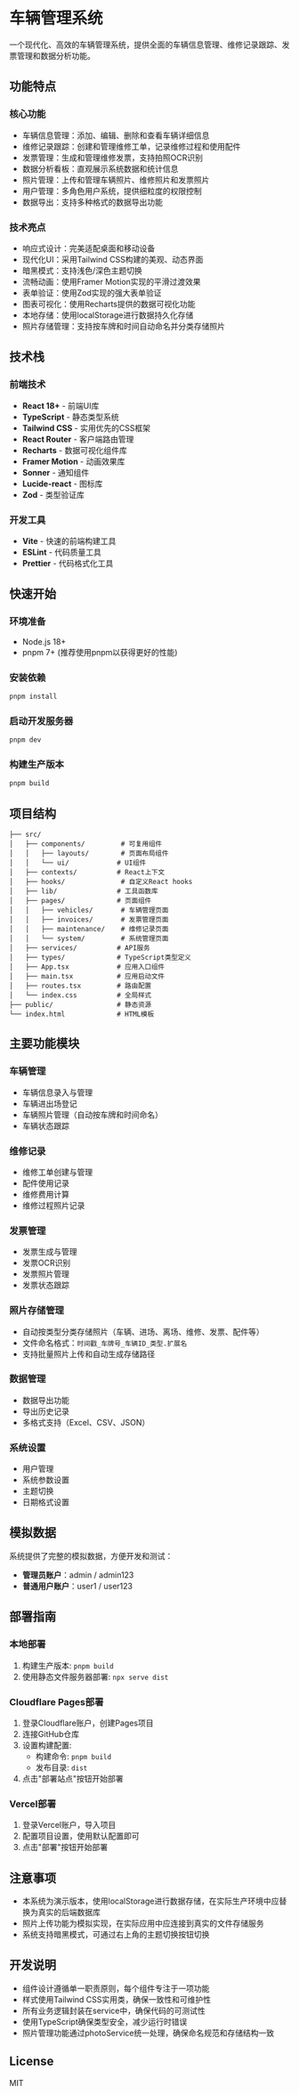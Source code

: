 # 车辆管理系统

一个现代化、高效的车辆管理系统，提供全面的车辆信息管理、维修记录跟踪、发票管理和数据分析功能。

## 功能特点

### 核心功能
- 车辆信息管理：添加、编辑、删除和查看车辆详细信息
- 维修记录跟踪：创建和管理维修工单，记录维修过程和使用配件
- 发票管理：生成和管理维修发票，支持拍照OCR识别
- 数据分析看板：直观展示系统数据和统计信息
- 照片管理：上传和管理车辆照片、维修照片和发票照片
- 用户管理：多角色用户系统，提供细粒度的权限控制
- 数据导出：支持多种格式的数据导出功能

### 技术亮点
- 响应式设计：完美适配桌面和移动设备
- 现代化UI：采用Tailwind CSS构建的美观、动态界面
- 暗黑模式：支持浅色/深色主题切换
- 流畅动画：使用Framer Motion实现的平滑过渡效果
- 表单验证：使用Zod实现的强大表单验证
- 图表可视化：使用Recharts提供的数据可视化功能
- 本地存储：使用localStorage进行数据持久化存储
- 照片存储管理：支持按车牌和时间自动命名并分类存储照片

## 技术栈

### 前端技术
- **React 18+** - 前端UI库
- **TypeScript** - 静态类型系统
- **Tailwind CSS** - 实用优先的CSS框架
- **React Router** - 客户端路由管理
- **Recharts** - 数据可视化组件库
- **Framer Motion** - 动画效果库
- **Sonner** - 通知组件
- **Lucide-react** - 图标库
- **Zod** - 类型验证库

### 开发工具
- **Vite** - 快速的前端构建工具
- **ESLint** - 代码质量工具
- **Prettier** - 代码格式化工具

## 快速开始

### 环境准备
- Node.js 18+
- pnpm 7+ (推荐使用pnpm以获得更好的性能)

### 安装依赖
```bash
pnpm install
```

### 启动开发服务器
```bash
pnpm dev
```

### 构建生产版本
```bash
pnpm build
```

## 项目结构

```
├── src/
│   ├── components/         # 可复用组件
│   │   ├── layouts/        # 页面布局组件
│   │   └── ui/            # UI组件
│   ├── contexts/          # React上下文
│   ├── hooks/              # 自定义React hooks
│   ├── lib/               # 工具函数库
│   ├── pages/             # 页面组件
│   │   ├── vehicles/       # 车辆管理页面
│   │   ├── invoices/       # 发票管理页面
│   │   ├── maintenance/    # 维修记录页面
│   │   └── system/         # 系统管理页面
│   ├── services/          # API服务
│   ├── types/             # TypeScript类型定义
│   ├── App.tsx            # 应用入口组件
│   ├── main.tsx           # 应用启动文件
│   ├── routes.tsx         # 路由配置
│   └── index.css          # 全局样式
├── public/                # 静态资源
└── index.html             # HTML模板
```

## 主要功能模块

### 车辆管理
- 车辆信息录入与管理
- 车辆进出场登记
- 车辆照片管理（自动按车牌和时间命名）
- 车辆状态跟踪

### 维修记录
- 维修工单创建与管理
- 配件使用记录
- 维修费用计算
- 维修过程照片记录

### 发票管理
- 发票生成与管理
- 发票OCR识别
- 发票照片管理
- 发票状态跟踪

### 照片存储管理
- 自动按类型分类存储照片（车辆、进场、离场、维修、发票、配件等）
- 文件命名格式：`时间戳_车牌号_车辆ID_类型.扩展名`
- 支持批量照片上传和自动生成存储路径

### 数据管理
- 数据导出功能
- 导出历史记录
- 多格式支持（Excel、CSV、JSON）

### 系统设置
- 用户管理
- 系统参数设置
- 主题切换
- 日期格式设置

## 模拟数据

系统提供了完整的模拟数据，方便开发和测试：

- **管理员账户**：admin / admin123
- **普通用户账户**：user1 / user123

## 部署指南

### 本地部署
1. 构建生产版本: `pnpm build`
2. 使用静态文件服务器部署: `npx serve dist`

### Cloudflare Pages部署
1. 登录Cloudflare账户，创建Pages项目
2. 连接GitHub仓库
3. 设置构建配置:
   - 构建命令: `pnpm build`
   - 发布目录: `dist`
4. 点击"部署站点"按钮开始部署

### Vercel部署
1. 登录Vercel账户，导入项目
2. 配置项目设置，使用默认配置即可
3. 点击"部署"按钮开始部署

## 注意事项
- 本系统为演示版本，使用localStorage进行数据存储，在实际生产环境中应替换为真实的后端数据库
- 照片上传功能为模拟实现，在实际应用中应连接到真实的文件存储服务
- 系统支持暗黑模式，可通过右上角的主题切换按钮切换

## 开发说明
- 组件设计遵循单一职责原则，每个组件专注于一项功能
- 样式使用Tailwind CSS实用类，确保一致性和可维护性
- 所有业务逻辑封装在service中，确保代码的可测试性
- 使用TypeScript确保类型安全，减少运行时错误
- 照片管理功能通过photoService统一处理，确保命名规范和存储结构一致

## License
MIT